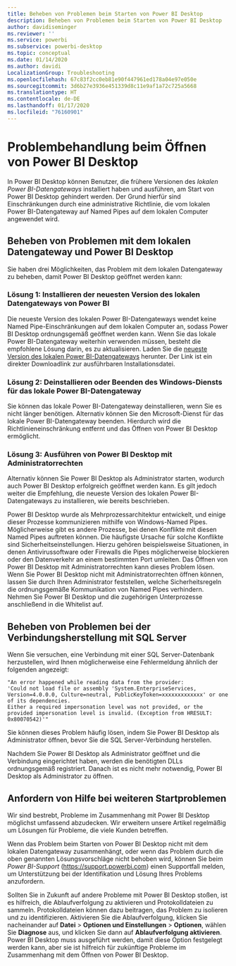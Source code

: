 ```yaml
---
title: Beheben von Problemen beim Starten von Power BI Desktop
description: Beheben von Problemen beim Starten von Power BI Desktop
author: davidiseminger
ms.reviewer: ''
ms.service: powerbi
ms.subservice: powerbi-desktop
ms.topic: conceptual
ms.date: 01/14/2020
ms.author: davidi
LocalizationGroup: Troubleshooting
ms.openlocfilehash: 67c83f2cc0eb81e90f447961ed178a04e97e050e
ms.sourcegitcommit: 3d6b27e3936e451339d8c11e9af1a72c725a5668
ms.translationtype: HT
ms.contentlocale: de-DE
ms.lasthandoff: 01/17/2020
ms.locfileid: "76160901"
---
```

# <a name="troubleshoot-opening-power-bi-desktop"></a>Problembehandlung beim Öffnen von Power BI Desktop

In Power BI Desktop können Benutzer, die frühere Versionen des *lokalen Power BI-Datengateways* installiert haben und ausführen, am Start von Power BI Desktop gehindert werden. Der Grund hierfür sind Einschränkungen durch eine administrative Richtlinie, die vom lokalen Power BI-Datengateway auf Named Pipes auf dem lokalen Computer angewendet wird.

## <a name="resolve-issues-with-the-on-premises-data-gateway-and-power-bi-desktop"></a>Beheben von Problemen mit dem lokalen Datengateway und Power BI Desktop

Sie haben drei Möglichkeiten, das Problem mit dem lokalen Datengateway zu beheben, damit Power BI Desktop geöffnet werden kann:

### <a name="resolution-1-install-the-latest-version-of-power-bi-on-premises-data-gateway"></a>Lösung 1: Installieren der neuesten Version des lokalen Datengateways von Power BI

Die neueste Version des lokalen Power BI-Datengateways wendet keine Named Pipe-Einschränkungen auf dem lokalen Computer an, sodass Power BI Desktop ordnungsgemäß geöffnet werden kann. Wenn Sie das lokale Power BI-Datengateway weiterhin verwenden müssen, besteht die empfohlene Lösung darin, es zu aktualisieren. Laden Sie die [neueste Version des lokalen Power BI-Datengateways](https://go.microsoft.com/fwlink/?LinkId=698863) herunter. Der Link ist ein direkter Downloadlink zur ausführbaren Installationsdatei.

### <a name="resolution-2-uninstall-or-stop-the-power-bi-on-premises-data-gateway-microsoft-service"></a>Lösung 2: Deinstallieren oder Beenden des Windows-Diensts für das lokale Power BI-Datengateway

Sie können das lokale Power BI-Datengateway deinstallieren, wenn Sie es nicht länger benötigen. Alternativ können Sie den Microsoft-Dienst für das lokale Power BI-Datengateway beenden. Hierdurch wird die Richtlinieneinschränkung entfernt und das Öffnen von Power BI Desktop ermöglicht.

### <a name="resolution-3-run-power-bi-desktop-with-administrator-privilege"></a>Lösung 3: Ausführen von Power BI Desktop mit Administratorrechten

Alternativ können Sie Power BI Desktop als Administrator starten, wodurch auch Power BI Desktop erfolgreich geöffnet werden kann. Es gilt jedoch weiter die Empfehlung, die neueste Version des lokalen Power BI-Datengateways zu installieren, wie bereits beschrieben.

Power BI Desktop wurde als Mehrprozessarchitektur entwickelt, und einige dieser Prozesse kommunizieren mithilfe von Windows-Named Pipes. Möglicherweise gibt es andere Prozesse, bei denen Konflikte mit diesen Named Pipes auftreten können. Die häufigste Ursache für solche Konflikte sind Sicherheitseinstellungen. Hierzu gehören beispielsweise Situationen, in denen Antivirussoftware oder Firewalls die Pipes möglicherweise blockieren oder den Datenverkehr an einem bestimmten Port umleiten. Das Öffnen von Power BI Desktop mit Administratorrechten kann dieses Problem lösen. Wenn Sie Power BI Desktop nicht mit Administratorrechten öffnen können, lassen Sie durch Ihren Administrator feststellen, welche Sicherheitsregeln die ordnungsgemäße Kommunikation von Named Pipes verhindern. Nehmen Sie Power BI Desktop und die zugehörigen Unterprozesse anschließend in die Whitelist auf.

## <a name="resolve-issues-when-connecting-to-sql-server"></a>Beheben von Problemen bei der Verbindungsherstellung mit SQL Server

Wenn Sie versuchen, eine Verbindung mit einer SQL Server-Datenbank herzustellen, wird Ihnen möglicherweise eine Fehlermeldung ähnlich der folgenden angezeigt:

`"An error happened while reading data from the provider:`\
`'Could not load file or assembly 'System.EnterpriseServices, Version=4.0.0.0, Culture=neutral, PublicKeyToken=xxxxxxxxxxxxx' or one of its dependencies.`\
`Either a required impersonation level was not provided, or the provided impersonation level is invalid. (Exception from HRESULT: 0x80070542)'"`

Sie können dieses Problem häufig lösen, indem Sie Power BI Desktop als Administrator öffnen, bevor Sie die SQL Server-Verbindung herstellen.

Nachdem Sie Power BI Desktop als Administrator geöffnet und die Verbindung eingerichtet haben, werden die benötigten DLLs ordnungsgemäß registriert. Danach ist es nicht mehr notwendig, Power BI Desktop als Administrator zu öffnen.

## <a name="get-help-with-other-launch-issues"></a>Anfordern von Hilfe bei weiteren Startproblemen

Wir sind bestrebt, Probleme im Zusammenhang mit Power BI Desktop möglichst umfassend abzudecken. Wir erweitern unsere Artikel regelmäßig um Lösungen für Probleme, die viele Kunden betreffen.

Wenn das Problem beim Starten von Power BI Desktop nicht mit dem lokalen Datengateway zusammenhängt, oder wenn das Problem durch die oben genannten Lösungsvorschläge nicht behoben wird, können Sie beim *Power BI-Support* (<https://support.powerbi.com>) einen Supportfall melden, um Unterstützung bei der Identifikation und Lösung Ihres Problems anzufordern.

Sollten Sie in Zukunft auf andere Probleme mit Power BI Desktop stoßen, ist es hilfreich, die Ablaufverfolgung zu aktivieren und Protokolldateien zu sammeln. Protokolldateien können dazu beitragen, das Problem zu isolieren und zu identifizieren. Aktivieren Sie die Ablaufverfolgung, klicken Sie nacheinander auf **Datei** > **Optionen und Einstellungen** > **Optionen**, wählen Sie **Diagnose** aus, und klicken Sie dann auf **Ablaufverfolgung aktivieren**. Power BI Desktop muss ausgeführt werden, damit diese Option festgelegt werden kann, aber sie ist hilfreich für zukünftige Probleme im Zusammenhang mit dem Öffnen von Power BI Desktop.
